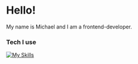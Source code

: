 # Hello!

My name is Michael and I am a frontend-developer.

### Tech I use

[![My Skills](https://skillicons.dev/icons?i=html,css,js,ts,bootstrap,tailwind,react,nodejs,express,graphql)](https://skillicons.dev)
